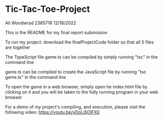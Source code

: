 # Tic-Tac-Toe-Project

Ali Woodwrad
2385718
12/18/2022

This is the README for my final report submission

To run my project: download the finalProjectCode folder so that all 5 files are together

The TypeScript file game.ts can be compiled by simply running "tsc" in the command line

game.ts can be compiled to create the JavaScript file by running "tsc game.ts" in the command line

To open the game in a web browser, simply open he index.html file by clicking on it and you will be taken to the fully running program in your web browser

For a demo of my project's compiling, and execution, please visit the following video: https://youtu.be/yDoLiSOlFX0
